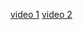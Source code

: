 [video 1](https://youtu.be/5Mam9NuxwQc?t=13631)
[video 2](https://www.youtube.com/watch?v=asB-dUwpH4Y)